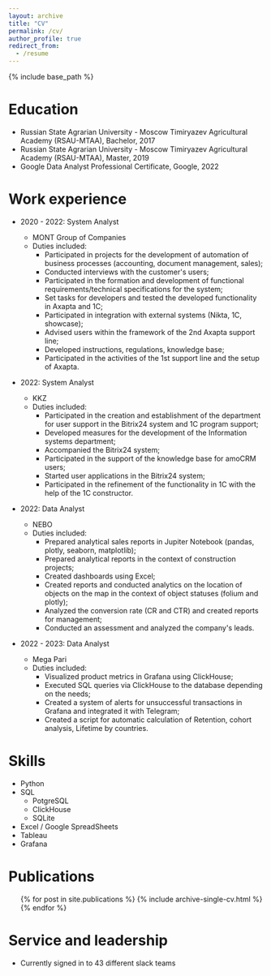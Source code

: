 ```yaml
---
layout: archive
title: "CV"
permalink: /cv/
author_profile: true
redirect_from:
  - /resume
---
```


{% include base_path %}

Education
======
* Russian State Agrarian University - Moscow Timiryazev Agricultural Academy (RSAU-MTAA), Bachelor, 2017
* Russian State Agrarian University - Moscow Timiryazev Agricultural Academy (RSAU-MTAA), Master, 2019
* Google Data Analyst Professional Certificate, Google, 2022

Work experience
======
* 2020 - 2022: System Analyst
  * MONT Group of Companies
  * Duties included: 
    * Participated in projects for the development of automation of business processes (accounting, document management, sales);
    * Conducted interviews with the customer's users;
    * Participated in the formation and development of functional requirements/technical specifications for the system;
    * Set tasks for developers and tested the developed functionality in Axapta and 1C;
    * Participated in integration with external systems (Nikta, 1C, showcase);
    * Advised users within the framework of the 2nd Axapta support line;
    * Developed instructions, regulations, knowledge base;
    * Participated in the activities of the 1st support line and the setup of Axapta.

* 2022: System Analyst
  * KKZ
  * Duties included: 
    * Participated in the creation and establishment of the department for user support in the Bitrix24 system and 1C program support;
    * Developed measures for the development of the Information systems department;
    * Accompanied the Bitrix24 system;
    * Participated in the support of the knowledge base for amoCRM users;
    * Started user applications in the Bitrix24 system;
    * Participated in the refinement of the functionality in 1C with the help of the 1C constructor.
    
* 2022: Data Analyst
  * NEBO 
  * Duties included: 
    * Prepared analytical sales reports in Jupiter Notebook (pandas, plotly, seaborn, matplotlib);
    * Prepared analytical reports in the context of construction projects;
    * Created dashboards using Excel;
    * Created reports and conducted analytics on the location of objects on the map in the context of object statuses (folium and plotly);
    * Analyzed the conversion rate (CR and CTR) and created reports for management;
    * Conducted an assessment and analyzed the company's leads.
    
* 2022 - 2023: Data Analyst
  * Mega Pari
  * Duties included: 
    * Visualized product metrics in Grafana using ClickHouse;
    * Executed SQL queries via ClickHouse to the database depending on the needs;
    * Created a system of alerts for unsuccessful transactions in Grafana and integrated it with Telegram;
    * Created a script for automatic calculation of Retention, cohort analysis, Lifetime by countries.
  
Skills
======
* Python
* SQL
  * PotgreSQL
  * ClickHouse
  * SQLite
* Excel / Google SpreadSheets
* Tableau
* Grafana

Publications
======
  <ul>{% for post in site.publications %}
    {% include archive-single-cv.html %}
  {% endfor %}</ul>
  
Service and leadership
======
* Currently signed in to 43 different slack teams
